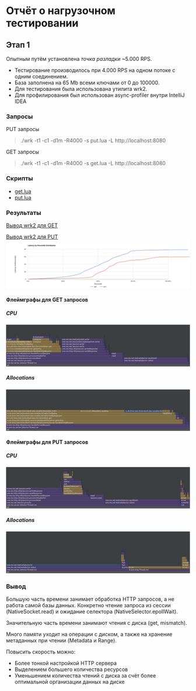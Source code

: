 # Отчёт о нагрузочном тестировании
## Этап 1

Опытным путём установлена *точка разладки* ~5.000 RPS.
* Тестирование производилось при 4.000 RPS на одном потоке с одним соединением.
* База заполнена на 65 Mb всеми ключами от 0 до 100000.
* Для тестирования была использована утилита wrk2.
* Для профилирования был использован async-profiler внутри IntelliJ IDEA

### Запросы

PUT запросы
> ./wrk -t1 -c1 -d1m -R4000 -s put.lua -L http://localhost:8080

GET запросы
> ./wrk -t1 -c1 -d1m -R4000 -s get.lua -L http://localhost:8080

### Скрипты
* [get.lua](../scripts/get.lua)
* [put.lua](../scripts/put.lua)

### Результаты
[Вывод wrk2 для GET](get4000.txt)

[Вывод wrk2 для PUT](put4000.txt)
![](Histogram.png)

#### Флеймграфы для GET запросов
##### CPU
![](getCpu.png)

##### Allocations
![](getMemory.png)


#### Флеймграфы для PUT запросов
##### CPU
![](putCpu.png)

##### Allocations
![](putMemory.png)

### Вывод
Большую часть времени занимает обработка HTTP запросов,
а не работа самой базы данных. 
Конкретно чтение запроса из сессии (NativeSocket.read)
и ожидание селектора (NativeSelector.epollWait).

Значительную часть времени занимают чтения с диска (get, mismatch).

Много памяти уходит на операции с диском, а также на хранение
метаданных при чтении (Metadata и Range).

Повысить скорость можно:
* Более тонкой настройкой HTTP сервера
* Выделением большего количества ресурсов
* Уменьшением количества чтений с диска за счёт более
оптимальной организации данных на диске


